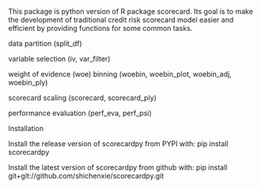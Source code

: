 This package is python version of R package scorecard. Its goal is to make the development of traditional credit risk scorecard model easier and efficient by providing functions for some common tasks.

data partition (split_df)

variable selection (iv, var_filter)

weight of evidence (woe) binning (woebin, woebin_plot, woebin_adj, woebin_ply)

scorecard scaling (scorecard, scorecard_ply)

performance evaluation (perf_eva, perf_psi)

Installation

Install the release version of scorecardpy from PYPI with:
pip install scorecardpy

Install the latest version of scorecardpy from github with:
pip install git+git://github.com/shichenxie/scorecardpy.git

